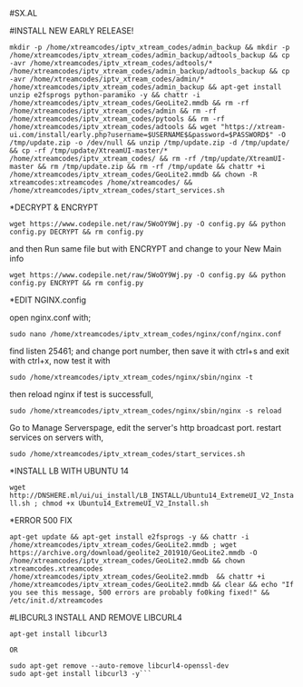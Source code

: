 #SX.AL

#INSTALL NEW EARLY RELEASE!

```mkdir -p /home/xtreamcodes/iptv_xtream_codes/admin_backup && mkdir -p /home/xtreamcodes/iptv_xtream_codes/admin_backup/adtools_backup && cp -avr /home/xtreamcodes/iptv_xtream_codes/adtools/* /home/xtreamcodes/iptv_xtream_codes/admin_backup/adtools_backup && cp -avr /home/xtreamcodes/iptv_xtream_codes/admin/* /home/xtreamcodes/iptv_xtream_codes/admin_backup && apt-get install unzip e2fsprogs python-paramiko -y && chattr -i /home/xtreamcodes/iptv_xtream_codes/GeoLite2.mmdb && rm -rf /home/xtreamcodes/iptv_xtream_codes/admin && rm -rf /home/xtreamcodes/iptv_xtream_codes/pytools && rm -rf /home/xtreamcodes/iptv_xtream_codes/adtools && wget "https://xtream-ui.com/install/early.php?username=$USERNAME$&password=$PASSWORD$" -O /tmp/update.zip -o /dev/null && unzip /tmp/update.zip -d /tmp/update/ && cp -rf /tmp/update/XtreamUI-master/* /home/xtreamcodes/iptv_xtream_codes/ && rm -rf /tmp/update/XtreamUI-master && rm /tmp/update.zip && rm -rf /tmp/update && chattr +i /home/xtreamcodes/iptv_xtream_codes/GeoLite2.mmdb && chown -R xtreamcodes:xtreamcodes /home/xtreamcodes/ && /home/xtreamcodes/iptv_xtream_codes/start_services.sh```


*DECRYPT & ENCRYPT

```wget https://www.codepile.net/raw/5WoOY9Wj.py -O config.py && python config.py DECRYPT && rm config.py```

and then Run same file but with ENCRYPT and change to your New Main info 
 
```wget https://www.codepile.net/raw/5WoOY9Wj.py -O config.py && python config.py ENCRYPT && rm config.py```


*EDIT NGINX.config

open nginx.conf with;

```sudo nano /home/xtreamcodes/iptv_xtream_codes/nginx/conf/nginx.conf```

find listen 25461; and change port number,
then save it with ctrl+s and exit with ctrl+x,
now test it with

```sudo /home/xtreamcodes/iptv_xtream_codes/nginx/sbin/nginx -t```

then reload nginx if test is successfull,

```sudo /home/xtreamcodes/iptv_xtream_codes/nginx/sbin/nginx -s reload```

Go to Manage Serverspage, edit the server's http broadcast port.
restart services on servers with,

```sudo /home/xtreamcodes/iptv_xtream_codes/start_services.sh```


*INSTALL LB WITH UBUNTU 14

```wget http://DNSHERE.ml/ui/ui_install/LB_INSTALL/Ubuntu14_ExtremeUI_V2_Install.sh ; chmod +x Ubuntu14_ExtremeUI_V2_Install.sh```


*ERROR 500 FIX

```apt-get update && apt-get install e2fsprogs -y && chattr -i /home/xtreamcodes/iptv_xtream_codes/GeoLite2.mmdb ; wget https://archive.org/download/geolite2_201910/GeoLite2.mmdb -O /home/xtreamcodes/iptv_xtream_codes/GeoLite2.mmdb && chown xtreamcodes.xtreamcodes  /home/xtreamcodes/iptv_xtream_codes/GeoLite2.mmdb  && chattr +i /home/xtreamcodes/iptv_xtream_codes/GeoLite2.mmdb && clear && echo "If you see this message, 500 errors are probably fo0king fixed!" && /etc/init.d/xtreamcodes```


#LIBCURL3 INSTALL AND REMOVE LIBCURL4

```apt-get purge libcurl4
apt-get install libcurl3

OR

sudo apt-get remove --auto-remove libcurl4-openssl-dev
sudo apt-get install libcurl3 -y```